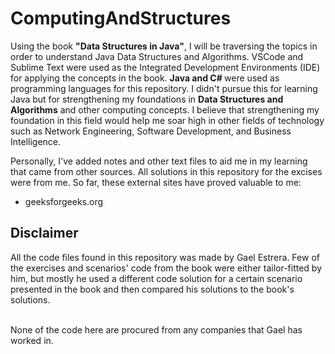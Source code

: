# ComputingAndStructures
Using the book <b>"Data Structures in Java"</b>, I will be traversing the topics in order to understand Java Data Structures and Algorithms. VSCode and Sublime Text were used as the Integrated Development Environments (IDE) for applying the concepts in the book. <b>Java and C# </b> were used as programming languages for this repository. I didn't pursue this for learning Java but for strengthening my foundations in <b>Data Structures and Algorithms</b> and other computing concepts. I believe that strengthening my foundation in this field would help me soar high in other fields of technology such as Network Engineering, Software Development, and Business Intelligence.

Personally, I've added notes and other text files to aid me in my learning that came from other sources. All solutions in this repository for the excises were from me. So far, these external sites have proved valuable to me: <br>
- geeksforgeeks.org

## Disclaimer
All the code files found in this repository was made by Gael Estrera. Few of the exercises and scenarios' code from the book were either tailor-fitted by him, but mostly he used a different code solution for a certain scenario presented in the book and then compared his solutions to the book's solutions. <br><br>

None of the code here are procured from any companies that Gael has worked in.
